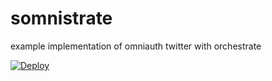 somnistrate
===========

example implementation of omniauth twitter with orchestrate

[![Deploy](https://www.herokucdn.com/deploy/button.png)](https://heroku.com/deploy)
